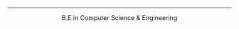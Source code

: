  <hr>
    <p align="center">B.E in Computer Science & Engineering </p>
    <p align="center" color=">Chandigarh University, 2019-2023</p>
     
Currently pursuing Bachelor's Degree in Computer Science & Engineering . Experienced in Data Mining , Full Stack Web Development with relevant projects and research works . Holding a good command over programming languages , web technologies and working on real world problems . Willing to take new challenges and works to enhance my knowledge and experience in the related field of study .
![Mrinal's GitHub stats](https://github-readme-stats.vercel.app/api?username=mrinalmayank7&show_icons=true)
